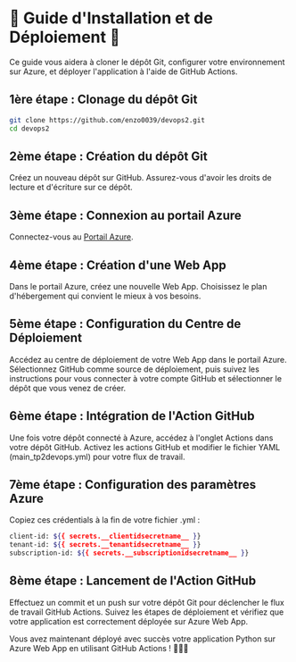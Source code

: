 #  🚀 Guide d'Installation et de Déploiement 🚀

Ce guide vous aidera à cloner le dépôt Git, configurer votre environnement sur Azure, et déployer l'application à l'aide de GitHub Actions.

## 1ère étape : Clonage du dépôt Git

```bash
git clone https://github.com/enzo0039/devops2.git
cd devops2
```

## 2ème étape : Création du dépôt Git

Créez un nouveau dépôt sur GitHub. Assurez-vous d'avoir les droits de lecture et d'écriture sur ce dépôt.

## 3ème étape : Connexion au portail Azure

Connectez-vous au [Portail Azure](https://portal.azure.com).

## 4ème étape : Création d'une Web App

Dans le portail Azure, créez une nouvelle Web App. Choisissez le plan d'hébergement qui convient le mieux à vos besoins.

## 5ème étape : Configuration du Centre de Déploiement

Accédez au centre de déploiement de votre Web App dans le portail Azure. Sélectionnez GitHub comme source de déploiement, puis suivez les instructions pour vous connecter à votre compte GitHub et sélectionner le dépôt que vous venez de créer.

## 6ème étape : Intégration de l'Action GitHub

Une fois votre dépôt connecté à Azure, accédez à l'onglet Actions dans votre dépôt GitHub. Activez les actions GitHub et modifier le fichier YAML (main_tp2devops.yml) pour votre flux de travail.

## 7ème étape : Configuration des paramètres Azure

Copiez ces crédentials à la fin de votre fichier .yml :

```bash
client-id: ${{ secrets.__clientidsecretname__ }}
tenant-id: ${{ secrets.__tenantidsecretname__ }}
subscription-id: ${{ secrets.__subscriptionidsecretname__ }}
```

## 8ème étape : Lancement de l'Action GitHub

Effectuez un commit et un push sur votre dépôt Git pour déclencher le flux de travail GitHub Actions. Suivez les étapes de déploiement et vérifiez que votre application est correctement déployée sur Azure Web App.

Vous avez maintenant déployé avec succès votre application Python sur Azure Web App en utilisant GitHub Actions ! 🚀🚀🚀
